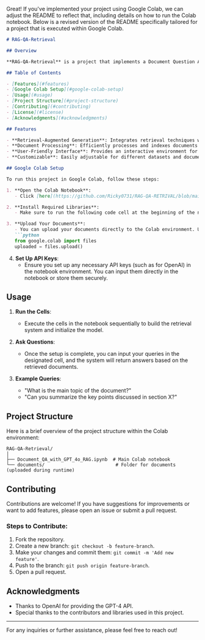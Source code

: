 Great! If you've implemented your project using Google Colab, we can adjust the README to reflect that, including details on how to run the Colab notebook. Below is a revised version of the README specifically tailored for a project that is executed within Google Colab.

```markdown
# RAG-QA-Retrieval

## Overview

**RAG-QA-Retrieval** is a project that implements a Document Question Answering (QA) system using Retrieval-Augmented Generation (RAG) techniques alongside OpenAI's GPT-4 model. This system retrieves relevant information from a document corpus to generate accurate answers to user queries.

## Table of Contents

- [Features](#features)
- [Google Colab Setup](#google-colab-setup)
- [Usage](#usage)
- [Project Structure](#project-structure)
- [Contributing](#contributing)
- [License](#license)
- [Acknowledgments](#acknowledgments)

## Features

- **Retrieval-Augmented Generation**: Integrates retrieval techniques with GPT-4’s generative capabilities for improved question answering.
- **Document Processing**: Efficiently processes and indexes documents for quick retrieval.
- **User-Friendly Interface**: Provides an interactive environment for users to ask questions and receive answers.
- **Customizable**: Easily adjustable for different datasets and document formats.

## Google Colab Setup

To run this project in Google Colab, follow these steps:

1. **Open the Colab Notebook**:
   - Click [here](https://github.com/Ricky0731/RAG-QA-RETRIVAL/blob/main/Document_QA_with_GPT_4o_RAG.ipynb) to open the Colab notebook.

2. **Install Required Libraries**:
   - Make sure to run the following code cell at the beginning of the notebook to install the necessary libraries:

3. **Upload Your Documents**:
   - You can upload your documents directly to the Colab environment. Use the following code snippet to upload files:
   ```python
   from google.colab import files
   uploaded = files.upload()
   ```

4. **Set Up API Keys**:
   - Ensure you set up any necessary API keys (such as for OpenAI) in the notebook environment. You can input them directly in the notebook or store them securely.

## Usage

1. **Run the Cells**:
   - Execute the cells in the notebook sequentially to build the retrieval system and initialize the model.
  
2. **Ask Questions**:
   - Once the setup is complete, you can input your queries in the designated cell, and the system will return answers based on the retrieved documents.

3. **Example Queries**:
   - "What is the main topic of the document?"
   - "Can you summarize the key points discussed in section X?"

## Project Structure

Here is a brief overview of the project structure within the Colab environment:

```
RAG-QA-Retrieval/
│
├── Document_QA_with_GPT_4o_RAG.ipynb  # Main Colab notebook
└── documents/                          # Folder for documents (uploaded during runtime)
```

## Contributing

Contributions are welcome! If you have suggestions for improvements or want to add features, please open an issue or submit a pull request.

### Steps to Contribute:
1. Fork the repository.
2. Create a new branch: `git checkout -b feature-branch`.
3. Make your changes and commit them: `git commit -m 'Add new feature'`.
4. Push to the branch: `git push origin feature-branch`.
5. Open a pull request.

## Acknowledgments

- Thanks to OpenAI for providing the GPT-4 API.
- Special thanks to the contributors and libraries used in this project.

---

For any inquiries or further assistance, please feel free to reach out!
```
